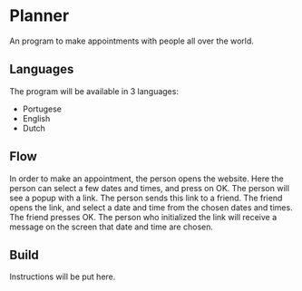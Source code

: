 # Planner
An program to make appointments with people all over the world.

## Languages
The program will be available in 3 languages:
* Portugese
* English
* Dutch

## Flow
In order to make an appointment, the person opens the website.
Here the person can select a few dates and times, and press on OK.
The person will see a popup with a link.
The person sends this link to a friend.
The friend opens the link, and select a date and time from the chosen dates and times.
The friend presses OK.
The person who initialized the link will receive a message on the screen that date and time are chosen.

## Build
Instructions will be put here.
